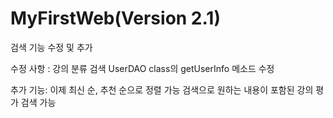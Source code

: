 # MyFirstWeb(Version 2.1)

검색 기능 수정 및 추가


수정 사항 :
강의 분류 검색 UserDAO class의 getUserInfo 메소드 수정

추가 기능:
이제 최신 순, 추천 순으로 정렬 가능
검색으로 원하는 내용이 포함된 강의 평가 검색 가능
